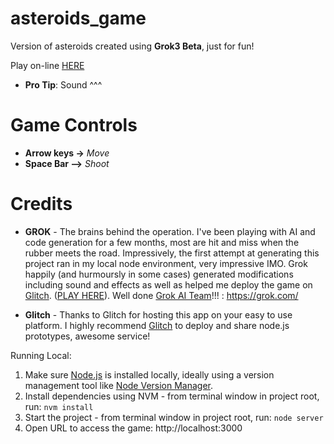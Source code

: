 # asteroids_game
Version of asteroids created using __Grok3 Beta__, just for fun!

<!-- Play on-line [HERE](https://wheat-short-danthus.glitch.me/)  -->
Play on-line <a href="https://wheat-short-danthus.glitch.me/" target="_blank" rel="noopener noreferrer">HERE</a>
* __Pro Tip__: Sound ^^^

# Game Controls

- __Arrow keys ->__ _Move_
- __Space Bar -->__ _Shoot_

# Credits
- __GROK__ - The brains behind the operation. I've been playing with AI and code generation for a few months, most are hit and miss when the rubber meets the road. Impressively, the first attempt at generating this project ran in my local node environment, very impressive IMO. Grok happily (and hurmoursly in some cases) generated modifications including sound and effects as well as helped me deploy the game on [Glitch](https://glitch.com/). ([PLAY HERE](https://wheat-short-danthus.glitch.me/)). Well done [Grok AI Team](https://grok.com/)!!! :  https://grok.com/

- __Glitch__ - Thanks to Glitch for hosting this app on your easy to use platform. I highly recommend [Glitch](https://glitch.com/) to deploy and share node.js prototypes, awesome service!

Running Local:

1. Make sure [Node.js](https://nodejs.org/en/download) is installed locally, ideally using a version management tool like [Node Version Manager](https://github.com/nvm-sh/nvm).
2. Install dependencies using NVM - from terminal window in project root, run: `nvm install`
3. Start the project - from terminal window in project root, run: `node server`
4. Open URL to access the game: http://localhost:3000
